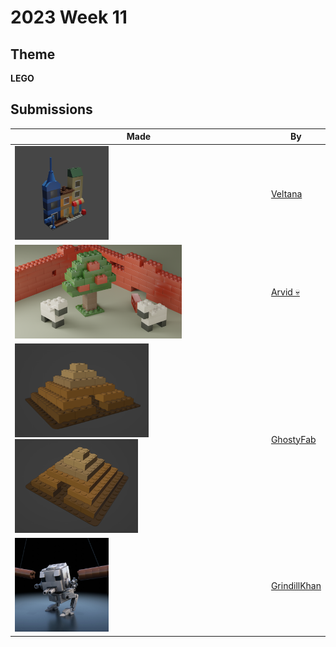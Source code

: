 # 2023 Week 11


## Theme

**LEGO**


## Submissions

| Made | By |
|------|----|
| <img src="./Veltana/LegoBuilding.png" height="150" /> | [Veltana](./Veltana/) |
| <img src="./Arvid/LEGO.png" height="150" /> | [Arvid 💀](./Arvid/) |
| <img src="./GhostyFab/pyramide.PNG" height="150" /> <img src="./GhostyFab/pyramide_02.PNG" height="150" /> | [GhostyFab](./GhostyFab/) |
| <img src="./GrindillKhan/Weekly_Lego_GrindillKhan.jpg" height="150" /> | [GrindillKhan](./GrindillKhan/) |
